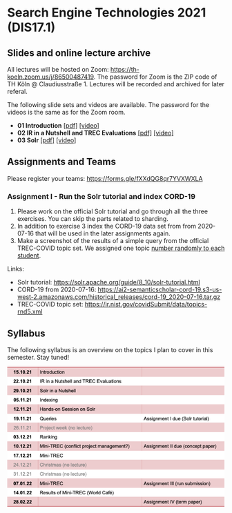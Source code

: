# Search Engine Technologies 2021 (DIS17.1)

## Slides and online lecture archive

All lectures will be hosted on Zoom: https://th-koeln.zoom.us/j/86500487419. The password for Zoom is the ZIP code of TH Köln @ Claudiusstraße 1. Lectures will be recorded and archived for later referal.

The following slide sets and videos are available. The password for the videos is the same as for the Zoom room.

* **01 Introduction** [[pdf]](slides/DIS17-01-introduction.pdf) [[video]](https://th-koeln.sciebo.de/s/zkxwDLmIf3RnFsL)
* **02 IR in a Nutshell and TREC Evaluations** [[pdf]](slides/DIS17-02-IR-Nutshell.pdf) [[video]](https://th-koeln.sciebo.de/s/5UlwblJSHsaqzTM)
* **03 Solr** [[pdf]](slides/DIS17-03-Solr.pdf) [[video]](https://th-koeln.sciebo.de/s/LCdBeIX4P2uPicY)

## Assignments and Teams

Please register your teams: https://forms.gle/fXXdQG8qr7YVXWXLA 

### Assignment I - Run the Solr tutorial and index CORD-19

1. Please work on the official Solr tutorial and go through all the three exercises. You can skip the parts related to sharding. 
2. In addition to exercise 3 index the CORD-19 data set from from 2020-07-16 that will be used in the later assignments again. 
3. Make a screenshot of the results of a simple query from the official TREC-COVID topic set. We assigned one topic [number randomly to each student](topic-student.md). 

Links: 
- Solr tutorial: https://solr.apache.org/guide/8_10/solr-tutorial.html
- CORD-19 from 2020-07-16: https://ai2-semanticscholar-cord-19.s3-us-west-2.amazonaws.com/historical_releases/cord-19_2020-07-16.tar.gz
- TREC-COVID topic set: https://ir.nist.gov/covidSubmit/data/topics-rnd5.xml


## Syllabus

The following syllabus is an overview on the topics I plan to cover in this semester. Stay tuned!

![syllabus](syllabus.png)
